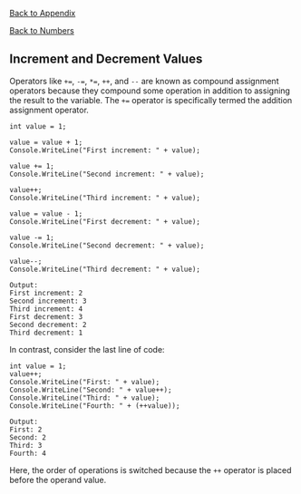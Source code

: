 <a href="README.md">Back to Appendix</a>

<a href="Numbers.md">Back to Numbers</a>

## Increment and Decrement Values

Operators like ```+=```, ```-=```, ```*=```, ```++```, and ```--``` are known as compound assignment operators because they compound some operation in addition to assigning the result to the variable. The ```+=``` operator is specifically termed the addition assignment operator.

```
int value = 1;

value = value + 1;
Console.WriteLine("First increment: " + value);

value += 1;
Console.WriteLine("Second increment: " + value);

value++;
Console.WriteLine("Third increment: " + value);

value = value - 1;
Console.WriteLine("First decrement: " + value);

value -= 1;
Console.WriteLine("Second decrement: " + value);

value--;
Console.WriteLine("Third decrement: " + value);

Output: 
First increment: 2
Second increment: 3
Third increment: 4
First decrement: 3
Second decrement: 2
Third decrement: 1
```

In contrast, consider the last line of code:

```
int value = 1;
value++;
Console.WriteLine("First: " + value);
Console.WriteLine("Second: " + value++);
Console.WriteLine("Third: " + value);
Console.WriteLine("Fourth: " + (++value));

Output:
First: 2
Second: 2
Third: 3
Fourth: 4
```

Here, the order of operations is switched because the ```++``` operator is placed before the operand value.

